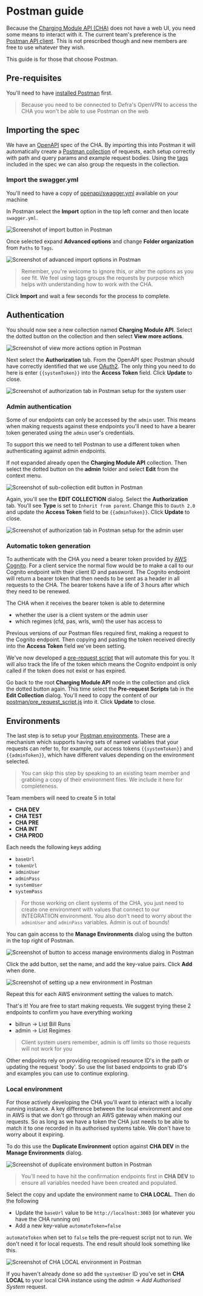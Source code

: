 # Postman guide

Because the [Charging Module API (CHA)](https://github.com/DEFRA/) does not have a web UI, you need some means to interact with it. The current team's preference is the [Postman API client](https://www.postman.com/product/api-client/). This is not prescribed though and new members are free to use whatever they wish.

This guide is for those that choose Postman.

## Pre-requisites

You'll need to have [installed Postman](https://www.postman.com/downloads/) first.

> Because you need to be connected to Defra's OpenVPN to access the CHA you won't be able to use Postman on the web

## Importing the spec

We have an [OpenAPI](https://github.com/OAI/OpenAPI-Specification) spec of the CHA. By importing this into Postman it will automatically create a [Postman collection](https://www.postman.com/collection/) of requests, each setup correctly with path and query params and example request bodies. Using the [tags](https://swagger.io/docs/specification/grouping-operations-with-tags/) included in the spec we can also group the requests in the collection.

### Import the swagger.yml

You'll need to have a copy of [openapi/swagger.yml](openapi/swagger.yml) available on your machine

In Postman select the **Import** option in the top left corner and then locate `swagger.yml`.

<img src="import.png" alt="Screenshot of import button in Postman"/>

Once selected expand **Advanced options** and change **Folder organization** from `Paths` to `Tags`.

<img src="import_options.png" alt="Screenshot of advanced import options in Postman"/>

> Remember, you're welcome to ignore this, or alter the options as you see fit. We feel using tags groups the requests by purpose which helps with understanding how to work with the CHA.

Click **Import** and wait a few seconds for the process to complete.

## Authentication

You should now see a new collection named **Charging Module API**. Select the dotted button on the collection and then select **View more actions**.

<img src="view_more_actions.png" alt="Screenshot of view more actions option in Postman"/>

Next select the **Authorization** tab. From the OpenAPI spec Postman should have correctly identified that we use [OAuth2](https://oauth.net/2/). The only thing you need to do here is enter `{{systemToken}}` into the **Access Token** field. Click **Update** to close.

<img src="system_auth.png" alt="Screenshot of authorization tab in Postman setup for the system user"/>

### Admin authentication

Some of our endpoints can only be accessed by the `admin` user. This means when making requests against these endpoints you'll need to have a bearer token generated using the `admin` user's credentials.

To support this we need to tell Postman to use a different token when authenticating against admin endpoints.

If not expanded already open the **Charging Module API** collection. Then select the dotted button on the **admin** folder and select **Edit** from the context menu.

<img src="admin_edit.png" alt="Screenshot of sub-collection edit button in Postman"/>

Again, you'll see the **EDIT COLLECTION** dialog. Select the **Authorization** tab. You'll see **Type** is set to `Inherit from parent`. Change this to `Oauth 2.0` and update the **Access Token** field to be `{{adminToken}}`. Click **Update** to close.

<img src="admin_auth.png" alt="Screenshot of authorization tab in Postman setup for the admin user"/>

### Automatic token generation

To authenticate with the CHA you need a bearer token provided by [AWS Cognito](https://aws.amazon.com/cognito/). For a client service the normal flow would be to make a call to our Cognito endpoint with their client ID and password. The Cognito endpoint will return a bearer token that then needs to be sent as a header in all requests to the CHA. The bearer tokens have a life of 3 hours after which they need to be renewed.

The CHA when it receives the bearer token is able to determine

- whether the user is a client system or the admin user
- which regimes (cfd, pas, wrls, wml) the user has access to

Previous versions of our Postman files required first, making a request to the Cognito endpoint. Then copying and pasting the token received directly into the **Access Token** field we've been setting.

We've now developed a [pre-request script](https://learning.postman.com/docs/writing-scripts/pre-request-scripts/) that will automate this for you. It will also track the life of the token which means the Cognito endpoint is only called if the token does not exist or has expired.

Go back to the root **Charging Module API** node in the collection and click the dotted button again. This time select the **Pre-request Scripts** tab in the **Edit Collection** dialog. You'll need to copy the content of our [postman/pre_request_script.js](postman/pre_request_script.js) into it. Click **Update** to close.

## Environments

The last step is to setup your [Postman environments](https://learning.postman.com/docs/sending-requests/managing-environments/). These are a mechanism which supports having sets of named variables that your requests can refer to, for example, our access tokens `{{systemToken}}` and `{{adminToken}}`, which have different values depending on the environment selected.

> You can skip this step by speaking to an existing team member and grabbing a copy of their environment files. We include it here for completeness.

Team members will need to create 5 in total

- **CHA DEV**
- **CHA TEST**
- **CHA PRE**
- **CHA INT**
- **CHA PROD**

Each needs the following keys adding

- `baseUrl`
- `tokenUrl`
- `adminUser`
- `adminPass`
- `systemUser`
- `systemPass`

> For those working on client systems of the CHA, you just need to create one environment with values that connect to our INTEGRATIION environment. You also don't need to worry about the `adminUser` and `adminPass` variables. Admin is out of bounds!

You can gain access to the **Manage Environments** dialog using the button in the top right of Postman.

<img src="manage_environments_btn.png" alt="Screenshot of button to access manage environments dialog in Postman"/>

Click the add button, set the name, and add the key-value pairs. Click **Add** when done.

<img src="environment_start.png" alt="Screenshot of setting up a new environment in Postman"/>

Repeat this for each AWS environment setting the values to match.

That's it! You are free to start making requests. We suggest trying these 2 endpoints to confirm you have everything working

- billrun -> List Bill Runs
- admin -> List Regimes

> Client system users remember, admin is off limits so those requests will not work for you

Other endpoints rely on providing recognised resource ID's in the path or updating the request 'body'. So use the list based endpoints to grab ID's and examples you can use to continue exploring.

### Local environment

For those actively developing the CHA you'll want to interact with a locally running instance. A key difference between the local environment and one in AWS is that we don't go through an AWS gateway when making our requests. So as long as we have a token the CHA just needs to be able to match it to one recorded in its authorised systems table. We don't have to worry about it expiring.

To do this use the **Duplicate Environment** option against **CHA DEV** in the **Manage Environments** dialog.

<img src="duplicate_environment.png" alt="Screenshot of duplicate environment button in Postman"/>

> You'll need to have hit the confirmation endpoints first in **CHA DEV** to ensure all variables needed have been created and populated.

Select the copy and update the environment name to **CHA LOCAL**. Then do the following

- Update the `baseUrl` value to be `http://localhost:3003` (or whatever you have the CHA running on)
- Add a new key-value `automateToken=false`

`automateToken` when set to `false` tells the pre-request script not to run. We don't need it for local requests. The end result should look something like this.

<img src="environment_local.png" alt="Screenshot of CHA LOCAL environment in Postman"/>

If you haven't already done so add the `systemUser` ID you've set in **CHA LOCAL** to your local CHA instance using the *admin -> Add Authorised System* request.
